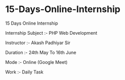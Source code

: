 # 15-Days-Online-Internship
15 Days Online Internship

Internship Subject :- PHP Web Development

Instructor :- Akash Padhiyar Sir

Duration :- 24th May To 16th June

Mode :- Online (Google Meet)

Work :- Daily Task  
